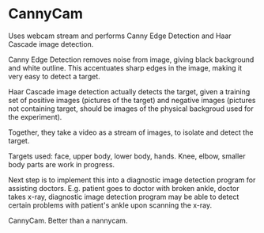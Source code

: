 CannyCam
========

Uses webcam stream and performs Canny Edge Detection and Haar Cascade image detection.

Canny Edge Detection removes noise from image, giving black background and white outline. This accentuates sharp edges in the image, making it very easy to detect a target.

Haar Cascade image detection actually detects the target, given a training set of positive images (pictures of the target) and negative images (pictures not containing target, should be images of the physical backgroud used for the experiment).

Together, they take a video as a stream of images, to isolate and detect the target.

Targets used: face, upper body, lower body, hands. Knee, elbow, smaller body parts are work in progress.

Next step is to implement this into a diagnostic image detection program for assisting doctors. E.g. patient goes to doctor with broken ankle, doctor takes x-ray, diagnostic image detection program may be able to detect certain problems with patient's ankle upon scanning the x-ray. 

CannyCam. Better than a nannycam.
